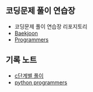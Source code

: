 ## 코딩문제 풀이 연습장

- 코딩문제 풀이 연습장 리포지토리
- [Baekjoon](https://www.acmicpc.net/)
- [Programmers](https://www.programmers.co.kr/)

## 기록 노트

- [c단계별 풀이](./C99_Step_by_Step/)
- [python programmers](./Python_Programmers/)